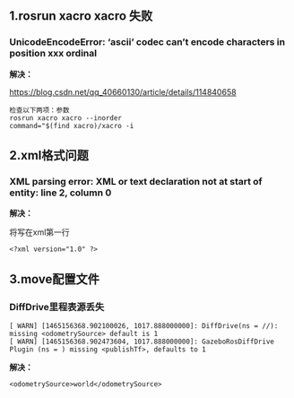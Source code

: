 ## 1.rosrun xacro xacro 失败

### UnicodeEncodeError: ‘ascii’ codec can’t encode characters in position xxx ordinal

**解决：**

https://blog.csdn.net/qq_40660130/article/details/114840658

```
检查以下两项：参数
rosrun xacro xacro --inorder 
command="$(find xacro)/xacro -i
```

## 2.xml格式问题 

### XML parsing error: XML or text declaration not at start of entity: line 2, column 0

**解决：**

将写在xml第一行

```
<?xml version="1.0" ?>
```

## 3.move配置文件 

### DiffDrive里程表源丢失

```
[ WARN] [1465156368.902100026, 1017.888000000]: DiffDrive(ns = //): missing <odometrySource> default is 1
[ WARN] [1465156368.902473604, 1017.888000000]: GazeboRosDiffDrive Plugin (ns = ) missing <publishTf>, defaults to 1
```

**解决：**

```
<odometrySource>world</odometrySource>
```